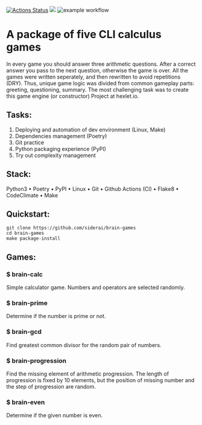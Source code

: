 [![Actions Status](https://github.com/siderai/python-project-lvl1/workflows/hexlet-check/badge.svg)](https://github.com/siderai/python-project-lvl1/actions) <a href="https://codeclimate.com/github/siderai/python-project-lvl1/maintainability"><img src="https://api.codeclimate.com/v1/badges/c8574923098dd1fdd82b/maintainability" /></a> ![example workflow](https://github.com/siderai/python-project-lvl1/actions/workflows/brain-games.yml/badge.svg)
# A package of five CLI calculus games

In every game you should answer three arithmetic questions. After a correct answer you pass to the next question, otherwise the game is over. All the games were written seperately, and then rewritten to avoid repetitions (DRY). Thus, unique game logic was divided from common gameplay parts: greeting, questioning, summary. The most challenging task was to create this game engine (or constructor)
Project at hexlet.io. 
## Tasks: 
1. Deploying and automation of dev environment (Linux, Make)
2. Dependencies management (Poetry)
3. Git practice
4. Python packaging experience (PyPI)
5. Try out complexity management 

## Stack:

Python3
• Poetry
• PyPI
• Linux
• Git
• Github Actions (CI)
• Flake8
• CodeClimate
• Make

## Quickstart:

``` 
git clone https://github.com/siderai/brain-games
cd brain-games
make package-install
```

## Games:
### $ brain-calc

Simple calculator game. Numbers and operators are selected randomly.

### $ brain-prime

Determine if the number is prime or not.

### $ brain-gcd

Find greatest common divisor for the random pair of numbers.
 
### $ brain-progression

Find the missing element of arithmetic progression. The length of progression is fixed by 10 elements, but the position of missing number and the step of progression are random.

### $ brain-even

Determine if the given number is even.
